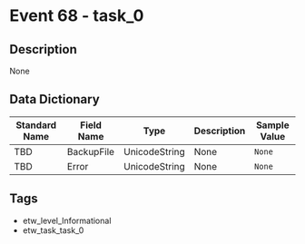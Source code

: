 # Event 68 - task_0

## Description
None

## Data Dictionary
|Standard Name|Field Name|Type|Description|Sample Value|
|---|---|---|---|---|
|TBD|BackupFile|UnicodeString|None|`None`|
|TBD|Error|UnicodeString|None|`None`|

## Tags
* etw_level_Informational
* etw_task_task_0